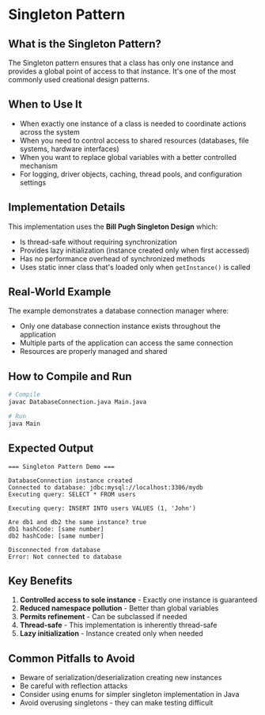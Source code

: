# Singleton Pattern

## What is the Singleton Pattern?

The Singleton pattern ensures that a class has only one instance and provides a global point of access to that instance. It's one of the most commonly used creational design patterns.

## When to Use It

- When exactly one instance of a class is needed to coordinate actions across the system
- When you need to control access to shared resources (databases, file systems, hardware interfaces)
- When you want to replace global variables with a better controlled mechanism
- For logging, driver objects, caching, thread pools, and configuration settings

## Implementation Details

This implementation uses the **Bill Pugh Singleton Design** which:
- Is thread-safe without requiring synchronization
- Provides lazy initialization (instance created only when first accessed)
- Has no performance overhead of synchronized methods
- Uses static inner class that's loaded only when `getInstance()` is called

## Real-World Example

The example demonstrates a database connection manager where:
- Only one database connection instance exists throughout the application
- Multiple parts of the application can access the same connection
- Resources are properly managed and shared

## How to Compile and Run

```bash
# Compile
javac DatabaseConnection.java Main.java

# Run
java Main
```

## Expected Output

```
=== Singleton Pattern Demo ===

DatabaseConnection instance created
Connected to database: jdbc:mysql://localhost:3306/mydb
Executing query: SELECT * FROM users

Executing query: INSERT INTO users VALUES (1, 'John')

Are db1 and db2 the same instance? true
db1 hashCode: [same number]
db2 hashCode: [same number]

Disconnected from database
Error: Not connected to database
```

## Key Benefits

1. **Controlled access to sole instance** - Exactly one instance is guaranteed
2. **Reduced namespace pollution** - Better than global variables
3. **Permits refinement** - Can be subclassed if needed
4. **Thread-safe** - This implementation is inherently thread-safe
5. **Lazy initialization** - Instance created only when needed

## Common Pitfalls to Avoid

- Beware of serialization/deserialization creating new instances
- Be careful with reflection attacks
- Consider using enums for simpler singleton implementation in Java
- Avoid overusing singletons - they can make testing difficult
